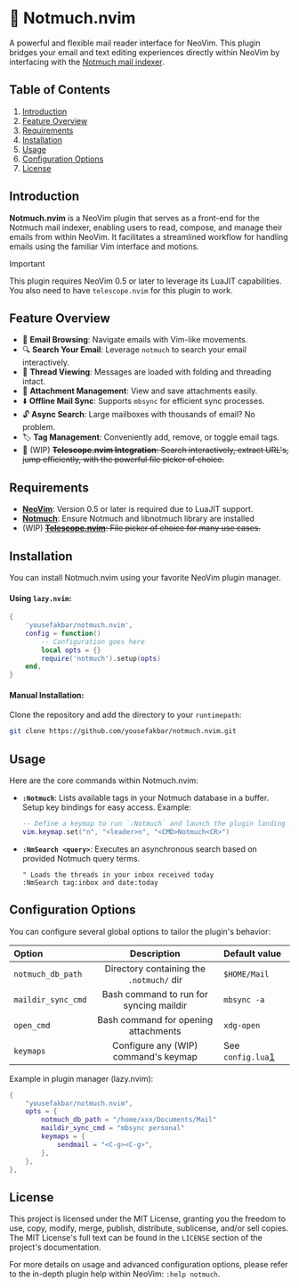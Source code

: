 # 📨 Notmuch.nvim

A powerful and flexible mail reader interface for NeoVim. This plugin bridges
your email and text editing experiences directly within NeoVim by interfacing
with the [Notmuch mail indexer](https://notmuchmail.org).

## Table of Contents

1. [Introduction](#introduction)
2. [Feature Overview](#feature-overview)
3. [Requirements](#requirements)
4. [Installation](#installation)
5. [Usage](#usage)
6. [Configuration Options](#configuration-options)
7. [License](#license)

## Introduction

**Notmuch.nvim** is a NeoVim plugin that serves as a front-end for the Notmuch
mail indexer, enabling users to read, compose, and manage their emails from
within NeoVim. It facilitates a streamlined workflow for handling emails using
the familiar Vim interface and motions.

> [!IMPORTANT]
> This plugin requires NeoVim 0.5 or later to leverage its LuaJIT capabilities.
> You also need to have `telescope.nvim` for this plugin to work.

## Feature Overview

- 📧 **Email Browsing**: Navigate emails with Vim-like movements.
- 🔍 **Search Your Email**: Leverage `notmuch` to search your email interactively.
- 🔗 **Thread Viewing**: Messages are loaded with folding and threading intact.
- 📎 **Attachment Management**: View and save attachments easily.
- ⬇️ **Offline Mail Sync**: Supports `mbsync` for efficient sync processes.
- 🔓 **Async Search**: Large mailboxes with thousands of email? No problem.
- 🏷️ **Tag Management**: Conveniently add, remove, or toggle email tags.
- 🔭 (WIP) ~~**Telescope.nvim Integration**: Search interactively, extract URL's, jump
  efficiently, with the powerful file picker of choice.~~

## Requirements

- **[NeoVim](https://github.com/neovim/neovim)**: Version 0.5 or later is
  required due to LuaJIT support.
- **[Notmuch](https://notmuchmail.org)**: Ensure Notmuch and libnotmuch library
  are installed
- (WIP) ~~**[Telescope.nvim](https://github.com/nvim-telescope/telescope.nvim)**: File
  picker of choice for many use cases.~~

## Installation

You can install Notmuch.nvim using your favorite NeoVim plugin manager.

#### Using `lazy.nvim`:
```lua
{
    'yousefakbar/notmuch.nvim',
    config = function()
        -- Configuration goes here
        local opts = {}
        require('notmuch').setup(opts)
    end,
}
```

#### Manual Installation:
Clone the repository and add the directory to your `runtimepath`:
```bash
git clone https://github.com/yousefakbar/notmuch.nvim.git
```

## Usage

Here are the core commands within Notmuch.nvim:

- **`:Notmuch`**: Lists available tags in your Notmuch database in a buffer.
  Setup key bindings for easy access. Example: 

  ```lua
  -- Define a keymap to run `:Notmuch` and launch the plugin landing page
  vim.keymap.set("n", "<leader>n", "<CMD>Notmuch<CR>")
  ```

- **`:NmSearch <query>`**: Executes an asynchronous search based on provided
  Notmuch query terms.

  ```vim
  " Loads the threads in your inbox received today
  :NmSearch tag:inbox and date:today
  ```

## Configuration Options

You can configure several global options to tailor the plugin's behavior:

| Option             | Description                              | Default value       |
| :----------------- | :--------------------------------------: | :------------       |
| `notmuch_db_path`  | Directory containing the `.notmuch/` dir | `$HOME/Mail`        |
| `maildir_sync_cmd` | Bash command to run for syncing maildir  | `mbsync -a`         |
| `open_cmd`         | Bash command for opening attachments     | `xdg-open`          |
| `keymaps`          | Configure any (WIP) command's keymap     | See `config.lua`[1] |

[1]: https://github.com/yousefakbar/notmuch.nvim/blob/main/lua/notmuch/config.lua

Example in plugin manager (lazy.nvim):

```lua
{
    "yousefakbar/notmuch.nvim",
    opts = {
        notmuch_db_path = "/home/xxx/Documents/Mail"
        maildir_sync_cmd = "mbsync personal"
        keymaps = {
            sendmail = "<C-g><C-g>",
        },
    },
},
```

## License

This project is licensed under the MIT License, granting you the freedom to use,
copy, modify, merge, publish, distribute, sublicense, and/or sell copies. The
MIT License's full text can be found in the `LICENSE` section of the project's
documentation.

For more details on usage and advanced configuration options, please refer to
the in-depth plugin help within NeoVim: `:help notmuch`.
